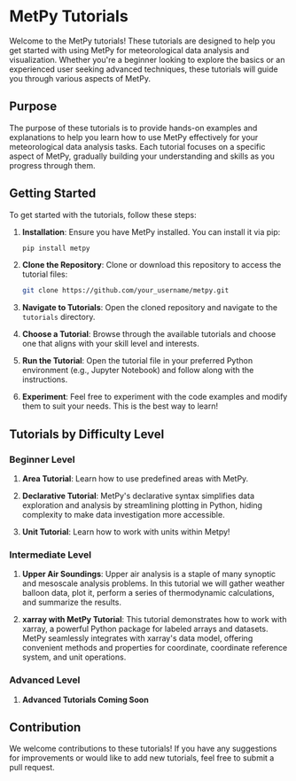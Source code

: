 # MetPy Tutorials

Welcome to the MetPy tutorials! These tutorials are designed to help you get started with using MetPy for meteorological data analysis and visualization. Whether you're a beginner looking to explore the basics or an experienced user seeking advanced techniques, these tutorials will guide you through various aspects of MetPy.

## Purpose

The purpose of these tutorials is to provide hands-on examples and explanations to help you learn how to use MetPy effectively for your meteorological data analysis tasks. Each tutorial focuses on a specific aspect of MetPy, gradually building your understanding and skills as you progress through them.

## Getting Started

To get started with the tutorials, follow these steps:

1. **Installation**: Ensure you have MetPy installed. You can install it via pip:
   ```bash
   pip install metpy
   
2. **Clone the Repository**: Clone or download this repository to access the tutorial files:
   ```bash
   git clone https://github.com/your_username/metpy.git

3. **Navigate to Tutorials**: Open the cloned repository and navigate to the `tutorials` directory.

4. **Choose a Tutorial**: Browse through the available tutorials and choose one that aligns with your skill level and interests.

5. **Run the Tutorial**: Open the tutorial file in your preferred Python environment (e.g., Jupyter Notebook) and follow along with the instructions.

6. **Experiment**: Feel free to experiment with the code examples and modify them to suit your needs. This is the best way to learn!

## Tutorials by Difficulty Level

### Beginner Level

1. **Area Tutorial**: Learn how to use predefined areas with MetPy.

2. **Declarative Tutorial**: MetPy's declarative syntax simplifies data exploration and analysis by streamlining plotting in Python, hiding complexity to make data investigation more accessible.
 
3.  **Unit Tutorial**: Learn how to work with units within Metpy!

### Intermediate Level

1. **Upper Air Soundings**: Upper air analysis is a staple of many synoptic and mesoscale analysis problems. In this tutorial we will gather weather balloon data, plot it, perform a series of thermodynamic calculations, and summarize the results.

2. **xarray with MetPy Tutorial**: This tutorial demonstrates how to work with xarray, a powerful Python package for labeled arrays and datasets. MetPy seamlessly integrates with xarray's data model, offering convenient methods and properties for coordinate, coordinate reference system, and unit operations. 
### Advanced Level

1. **Advanced Tutorials Coming Soon**

## Contribution

We welcome contributions to these tutorials! If you have any suggestions for improvements or would like to add new tutorials, feel free to submit a pull request.
